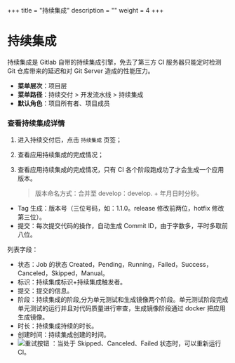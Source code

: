 ﻿+++
title = "持续集成"
description = ""
weight = 4
+++

# 持续集成

持续集成是 Gitlab 自带的持续集成引擎，免去了第三方 CI 服务器只能定时检测 Git 仓库带来的延迟和对 Git Server 造成的性能压力。

  - **菜单层次**：项目层
  - **菜单路径**：持续交付 >  开发流水线 > 持续集成
  - **默认角色**：项目所有者、项目成员

### 查看持续集成详情

 1. 进入持续交付后，点击 `持续集成` 页签；

 1. 查看应用持续集成的完成情况；

 1. 查看应用持续集成的完成情况，只有 CI 各个阶段跑成功了才会生成一个应用版本。

    <blockquote class="note">
         版本命名方式：合并至 develop：develop. + 年月日时分秒。
      </blockquote>

 - Tag 生成：版本号（三位号码，如：1.1.0。release 修改前两位，hotfix 修改第三位）。
 - 提交：每次提交代码的操作，自动生成 Commit ID，由于字数多，平时多取前八位。
      
列表字段：

 - 状态：Job 的状态 Created，Pending，Running，Failed，Success，Canceled，Skipped，Manual。
 - 标识：持续集成标识+持续集成触发者。
 - 提交：提交的信息。
 - 阶段：持续集成的阶段,分为单元测试和生成镜像两个阶段。单元测试阶段完成单元测试的运行并且对代码质量进行审查，生成镜像阶段通过 docker 把应用生成镜像。
 - 时长：持续集成持续的时长。
 - 创建时间：持续集成创建的时间。
 - ![重试按钮](/docs/user-guide/development-pipeline/image/重试按钮.png) ：当处于 Skipped、Canceled、Failed 状态时，可以重新运行 CI。